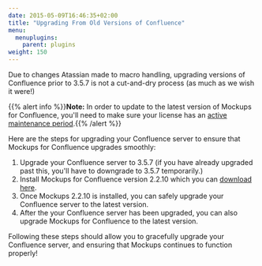 ```yaml
---
date: 2015-05-09T16:46:35+02:00
title: "Upgrading From Old Versions of Confluence"
menu:
  menuplugins:
    parent: plugins
weight: 150
---
```


Due to changes Atassian made to macro handling, upgrading versions of Confluence prior to 3.5.7 is not a cut-and-dry process (as much as we wish it were!)

{{% alert info %}}**Note:** In order to update to the latest version of Mockups for Confluence, you'll need to make sure your license has an [active maintenance period](https://support.balsamiq.com/sales/maintenance/).{{% /alert %}}

Here are the steps for upgrading your Confluence server to ensure that Mockups for Confluence upgrades smoothly:

1. Upgrade your Confluence server to 3.5.7 (if you have already upgraded past this, you'll have to downgrade to 3.5.7 temporarily.)
2. Install Mockups for Confluence version 2.2.10 which you can [download here](https://marketplace.atlassian.com/plugins/com.balsamiq.confluence.plugins.mockups/versions).
3. Once Mockups 2.2.10 is installed, you can safely upgrade your Confluence server to the latest version.
4. After the your Confluence server has been upgraded, you can also upgrade Mockups for Confluence to the latest version.

Following these steps should allow you to gracefully upgrade your Confluence server, and ensuring that Mockups continues to function properly!
